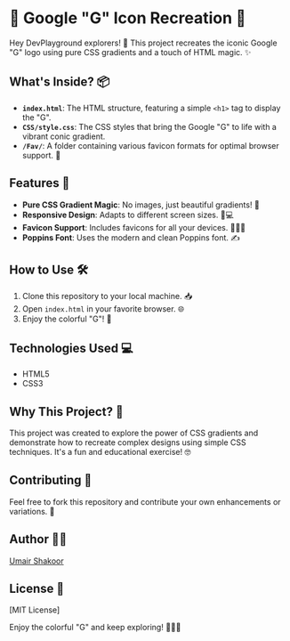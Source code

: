 # 🎨 Google "G" Icon Recreation 🚀

Hey DevPlayground explorers! 👋 This project recreates the iconic Google "G" logo using pure CSS gradients and a touch of HTML magic. ✨

## What's Inside? 📦

-   **`index.html`**: The HTML structure, featuring a simple `<h1>` tag to display the "G".
-   **`CSS/style.css`**: The CSS styles that bring the Google "G" to life with a vibrant conic gradient.
-   **`/Fav/`**: A folder containing various favicon formats for optimal browser support. 💯

## Features 🌈

-   **Pure CSS Gradient Magic**: No images, just beautiful gradients! 🤩
-   **Responsive Design**: Adapts to different screen sizes. 📱💻
-   **Favicon Support**: Includes favicons for all your devices. 🍎🤖🌐
-   **Poppins Font**: Uses the modern and clean Poppins font. ✍️

## How to Use 🛠️

1.  Clone this repository to your local machine. 📥
2.  Open `index.html` in your favorite browser. 🌐
3.  Enjoy the colorful "G"! 🎉

## Technologies Used 💻

-   HTML5
-   CSS3

## Why This Project? 🤔

This project was created to explore the power of CSS gradients and demonstrate how to recreate complex designs using simple CSS techniques. It's a fun and educational exercise! 🤓

## Contributing 🤝

Feel free to fork this repository and contribute your own enhancements or variations. 🚀

## Author 🧑‍💻

[Umair Shakoor](https://www.github.com/UmairShakoor/)

## License 📄

[MIT License]

Enjoy the colorful "G" and keep exploring! 🚀🎨✨
